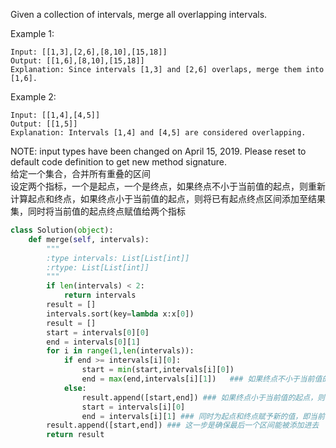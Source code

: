 Given a collection of intervals, merge all overlapping intervals.

Example 1:
```
Input: [[1,3],[2,6],[8,10],[15,18]]
Output: [[1,6],[8,10],[15,18]]
Explanation: Since intervals [1,3] and [2,6] overlaps, merge them into [1,6].
```
Example 2:
```
Input: [[1,4],[4,5]]
Output: [[1,5]]
Explanation: Intervals [1,4] and [4,5] are considered overlapping.
```
NOTE: input types have been changed on April 15, 2019. Please reset to default code definition to get new method signature.  
给定一个集合，合并所有重叠的区间  
设定两个指标，一个是起点，一个是终点，如果终点不小于当前值的起点，则重新计算起点和终点，如果终点小于当前值的起点，则将已有起点终点区间添加至结果集，同时将当前值的起点终点赋值给两个指标
```python
class Solution(object):
    def merge(self, intervals):
        """
        :type intervals: List[List[int]]
        :rtype: List[List[int]]
        """
        if len(intervals) < 2:
            return intervals
        result = []
        intervals.sort(key=lambda x:x[0])
        result = []
        start = intervals[0][0]
        end = intervals[0][1]
        for i in range(1,len(intervals)):
            if end >= intervals[i][0]:
                start = min(start,intervals[i][0])
                end = max(end,intervals[i][1])   ### 如果终点不小于当前值的起点，则重新计算左右区间值
            else:
                result.append([start,end]) ### 如果终点小于当前值的起点，则将之前已经计算好的起点终点区间添加至结果集中
                start = intervals[i][0]
                end = intervals[i][1] ### 同时为起点和终点赋予新的值，即当前值的起点和终点值
        result.append([start,end]) ### 这一步是确保最后一个区间能被添加进去
        return result
```
